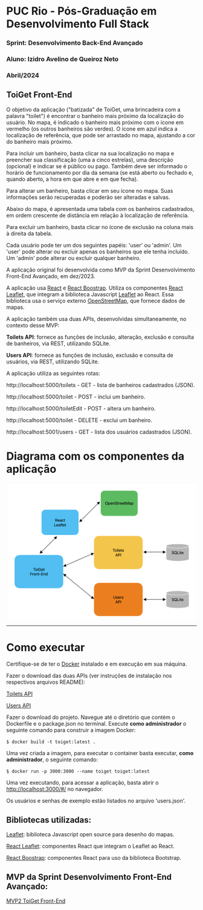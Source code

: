 # PUC Rio - Pós-Graduação em Desenvolvimento Full Stack
### Sprint: Desenvolvimento Back-End Avançado
### Aluno: Izidro Avelino de Queiroz Neto
### Abril/2024

## ToiGet Front-End

O objetivo da aplicação ("batizada" de ToiGet, uma brincadeira com a palavra "toilet") é encontrar o banheiro mais próximo da localização do usuário. No mapa, é indicado o banheiro mais próximo com o ícone em vermelho (os outros banheiros são verdes). O ícone em azul indica a localização de referência, que pode ser arrastado no mapa, ajustando a cor do banheiro mais próximo.

Para incluir um banheiro, basta clicar na sua localização no mapa e preencher sua classificação (uma a cinco estrelas), uma descrição (opcional) e indicar se é público ou pago. Também deve ser informado o horário de funcionamento por dia da semana (se está aberto ou fechado e, quando aberto, a hora em que abre e em que fecha).

Para alterar um banheiro, basta clicar em seu ícone no mapa. Suas informações serão recuperadas e poderão ser alteradas e salvas.

Abaixo do mapa, é apresentada uma tabela com os banheiros cadastrados, em ordem crescente de distância em relação à localização de referência.

Para excluir um banheiro, basta clicar no ícone de exclusão na coluna mais à direita da tabela.

Cada usuário pode ter um dos seguintes papéis: 'user' ou 'admin'. Um 'user' pode alterar ou excluir apenas os banheiros que ele tenha incluído. Um 'admin' pode alterar ou excluir qualquer banheiro.

A aplicação original foi desenvolvida como MVP da Sprint Desenvolvimento Front-End Avançado, em dez/2023.

A aplicação usa [React](https://react.dev/) e [React Boostrap](https://react-bootstrap.netlify.app/). Utiliza os componentes [React Leaflet](https://react-leaflet.js.org/), que integram a biblioteca Javascript [Leaflet](https://leafletjs.com/) ao React. Essa biblioteca usa o serviço externo [OpenStreetMap](https://www.openstreetmap.org), que fornece dados de mapas.

A aplicação também usa duas APIs, desenvolvidas simultaneamente, no contexto desse MVP:

**Toilets API**: fornece as funções de inclusão, alteração, exclusão e consulta de banheiros, via REST, utilizando SQLite.

**Users API**: fornece as funções de inclusão, exclusão e consulta de usuários, via REST, utilizando SQLite.

A aplicação utiliza as seguintes rotas:

http://localhost:5000/toilets - GET - lista de banheiros cadastrados (JSON).

http://localhost:5000/toilet - POST - inclui um banheiro.

http://localhost:5000/toiletEdit - POST - altera um banheiro.

http://localhost:5000/toilet - DELETE - exclui um banheiro.

http://localhost:5001/users - GET - lista dos usuários cadastrados (JSON).

# Diagrama com os componentes da aplicação
![Diagrama com os componentes da aplicação](/PUC_MVP3.png)

---
# Como executar

Certifique-se de ter o [Docker](https://docs.docker.com/engine/install/) instalado e em execução em sua máquina.

Fazer o download das duas APIs (ver instruções de instalação nos respectivos arquivos README):

[Toilets API](https://github.com/izidroqueiroz/pucrio_mvp3_API_toilets)

[Users API](https://github.com/izidroqueiroz/pucrio_mvp3_API_users)

Fazer o download do projeto. Navegue até o diretório que contém o Dockerfile e o package.json no terminal. Execute **como administrador** o seguinte comando para construir a imagem Docker:

```
$ docker build -t toiget:latest .
```

Uma vez criada a imagem, para executar o container basta executar, **como administrador**, o seguinte comando:

```
$ docker run -p 3000:3000 --name toiget toiget:latest
```

Uma vez executando, para acessar a aplicação, basta abrir o [http://localhost:3000/#/](http://localhost:3000/#/) no navegador.

Os usuários e senhas de exemplo estão listados no arquivo 'users.json'.

## Bibliotecas utilizadas:

[Leaflet](https://leafletjs.com/): biblioteca Javascript open source para desenho do mapas.

[React Leaflet](https://react-leaflet.js.org/): componentes React que integram o Leaflet ao React.

[React Boostrap](https://react-bootstrap.netlify.app/): componentes React para uso da biblioteca Bootstrap.

## MVP da Sprint Desenvolvimento Front-End Avançado:

[MVP2 ToiGet Front-End](https://github.com/izidroqueiroz/pucrio_mvp2)
